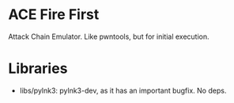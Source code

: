 # ACE Fire First 

Attack Chain Emulator. Like pwntools, but for initial execution. 



# Libraries

* libs/pylnk3: pylnk3-dev, as it has an important bugfix. No deps. 

